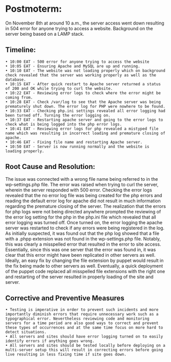 <h1 align="left"> Postmoterm: </h1>

On November 8th at around 10 a.m., the server access went down resulting in 504 error for anyone trying to access a website. Background on the server being based on a LAMP stack.

<h2 align ="left"> Timeline: </h2>

    • 10:00 EAT - 500 error for anyone trying to access the website 
    • 10:05 EAT - Ensuring Apache and MySQL are up and running. 
    • 10:10 EAT - The website was not loading properly which on background check revealed that the server was working properly as well as the database. 
    • 10:15 EAT - After quick restart to Apache server returned a status of 200 and OK while trying to curl the website. 
    • 10:22 EAT - Reviewing error logs to check where the error might be coming from. 
    • 10:28 EAT - Check /var/log to see that the Apache server was being prematurely shut down. The error log for PHP were nowhere to be found. 
    • 10:33 EAT - Checking php.ini settings revealed all error logging had been turned off. Turning the error logging on. 
    • 10:37 EAT - Restarting apache server and going to the error logs to check what is being logged into the php error logs. 
    • 10:41 EAT - Reviewing error logs for php revealed a mistyped file name which was resulting in incorrect loading and premature closing of apache. 
    • 10:46 EAT - Fixing file name and restarting Apache server. 
    • 10:50 EAT - Server is now running normally and the website is loading properly. 

<h2 align="left">Root Cause and Resolution: </h2>

The issue was connected with a wrong file name being referred to in the wp-settings.php file. The error was raised when trying to curl the server, wherein the server responded with 500 error. 
Checking the error logs revealed that the no error log file was being created for the php errors and reading the default error log for apache did not result in much information regarding the premature closing of the server. 
The realization that the errors for php logs were not being directed anywhere prompted the reviewing of the error log setting for the php in the php.ini file which revealed that all error logging was turned off. 
Once turned on, the error logging the apache server was restarted to check if any errors were being registered in the log. As initially suspected, it was found out that the php log showed that a file with a .phpp extension was not found in the wp-settings.php file. Notably, this was clearly a misspelled error that resulted in the error to site access. Essentially, since this was one server that the error was found in, it was clear that this error might have been replicated in other servers as well. Ideally, an easy fix by changing the file extension by puppet would result in the fix being made to other servers as well. 
Eventually, a quick deployment of the puppet code replaced all misspelled file extensions with the right one and restarting of the server resulted in properly loading of the site and server.

<h2 align="left">Corrective and Preventive Measures </h2>

    • Testing is imperative in order to prevent such incidents and more importantly diminish errors that require unnecessary work such as a typographical error. Nevertheless reviewing code and monitoring servers for a time period are also good ways to correct and prevent these types of occurrences and at the same time focus on more hard to detect situations. 
    • All servers and sites should have error logging turned on to easily identify errors if anything goes wrong. 
    • All servers and sites should be tested locally before deploying on a multi-server setup this will result in correcting errors before going live resulting in less fixing time if site goes down. 
